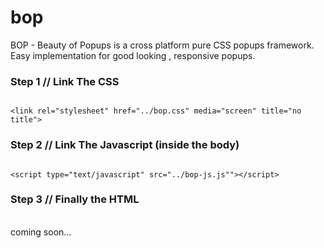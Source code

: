 # bop
BOP - Beauty of Popups is a cross platform pure CSS popups framework. Easy implementation for good looking , responsive popups.

<p>
<h3>Step 1 // Link The CSS</h3>
<code>
&#060;link rel="stylesheet" href="../bop.css" media="screen" title="no title"&#062;
</code>
<p>
<h3>Step 2 // Link The Javascript <b>(inside the body)</b></h3>
<code>
&#060;script type="text/javascript" src="../bop-js.js""&#062;&#060;/script&#062;
</code>
<p>
<h3>Step 3 // Finally the HTML</h3><br>
coming soon...
